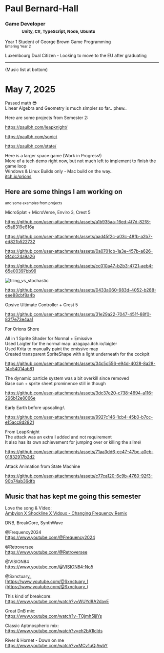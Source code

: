 <div id="header">
  <h1>Paul Bernard-Hall</h1>
  <h3>
    Game Developer <br />
    &nbsp;&nbsp;&nbsp;&nbsp;&nbsp;&nbsp;&nbsp;&nbsp;&nbsp;&nbsp;&nbsp;&nbsp;&nbsp;
    <sub>Unity, C#, TypeScript, Node, Ubuntu</sub>
  </h3>
</div>

<div id="bio">
  <p>Year 1 Student of George Brown Game Programming<br /><sup>Entering Year 2</sup></p>
  <p>Luxembourg Dual Citizen - Looking to move to the EU after graduating</p>
</div>

<hr />

(Music list at bottom)

# May 7, 2025

Passed math 😎\
Linear Algebra and Geometry is much simpler so far.. phew..

Here are some projects from Semester 2:

https://paulbh.com/leapknight/

https://paulbh.com/sonic/

https://paulbh.com/state/

Here is a larger space game (Work in Progress!)\
More of a tech demo right now, but not much left to implement to finish the game loop\
Windows & Linux Builds only - Mac build on the way..\
[itch.io/orions](https://strideralpha.itch.io/orions)

## Here are some things I am working on
<sup>and some examples from projects</sup>

MicroSplat + MicroVerse, Enviro 3, Crest 5

https://github.com/user-attachments/assets/a1b935aa-16ed-4f7d-82f8-d5a8319e616a

https://github.com/user-attachments/assets/aad45f2c-a03c-48fb-a2b7-ed821b522732

https://github.com/user-attachments/assets/0a0701cb-1a3e-457b-a626-9f4dc24a9a26

https://github.com/user-attachments/assets/cc010a47-b2b3-4721-aeb4-65e00397bb99

![tiling_vs_stochastic](https://github.com/user-attachments/assets/f676469c-57f4-41d4-8d4a-3eb739e9d5a6)

https://github.com/user-attachments/assets/0433a060-983d-4052-b288-eee88cbf8a4b

Opsive Ultimate Controller + Crest 5

https://github.com/user-attachments/assets/31e29a22-7047-451f-88f0-83f7e73e4aa1

For Orions Shore

All in 1 Sprite Shader for Normal + Emissive\
Used Laigter for the normal map: azagaya.itch.io/laigter\
Used Krita to manually paint the emissive map\
Created transparent SpriteShape with a light underneath for the cockpit

https://github.com/user-attachments/assets/34c5c556-e94d-4028-8a28-14c54014ab81

The dynamic particle system was a bit overkill since removed\
Base sun + sprite sheet prominence still in though

https://github.com/user-attachments/assets/3dc37e20-c738-4694-a116-296b12e8066e

Early Earth before upscaling:\

https://github.com/user-attachments/assets/9927c146-1cb4-45b0-b7cc-e15acc8d2821

From LeapKnight\
The attack was an extra I added and not requirement\
It also has its own achievement for jumping over or killing the slime\

https://github.com/user-attachments/assets/71aa3dd6-ec47-47bc-a0eb-01832917b2d2

Attack Animation from State Machine

https://github.com/user-attachments/assets/c77ca120-6c9b-4760-92f3-90b74ab36dfb

## Music that has kept me going this semester

Love the song & Video:\
[Ambyion X Shockline X Vidoux - Changing Frequency Remix](https://www.youtube.com/watch?v=ggt0hm-PRU4)

DNB, BreakCore, SynthWave

@Frequency2024\
https://www.youtube.com/@Frequency2024

@Retroversee\
https://www.youtube.com/@Retroversee

@VISION84\
https://www.youtube.com/@VISION84-No5

@Sxnctuary_\
[https://www.youtube.com/@Sxnctuary_](https://www.youtube.com/@Sxnctuary_)

This kind of breakcore:\
https://www.youtube.com/watch?v=WUYd8A2davE

Great DnB mix:\
https://www.youtube.com/watch?v=TOjmh5ljiYs

Classic Aptmospheric mix:\
https://www.youtube.com/watch?v=eh2bA1lcIds

River & Hornet - Down on me\
https://www.youtube.com/watch?v=MCv1uQjAwbY

<!--

<div id="music">
  <sub>
    🎵 A Squire Of the
    <a href="https://www.youtube.com/@ScholastumProvost">Scholastum</a>
    at Castle Libratus 
  </sub><br />
  <sub>
    🎵 Planeswalking across the endless
    <a href="https://www.youtube.com/@chronoscapes_">Chronoscapes</a>
  </sub><br />
  <sub>
    🎵 Fellow Human
    <a href="https://www.youtube.com/watch?v=R47uzn-qFRY">Weather Channel</a>
    enjoyer
  </sub><br />
  <sub>
    🎵 Riding the
    <a href="https://www.youtube.com/watch?v=pJH7GuhqOcs">Monorail</a>
    through ዪ̵̝̠̇̄ሃ̴̧̛̣̹̽ረ̴̰̱͎̈́̍͝ቹ̷͖̲̈́͊ⶴ̴̛̻̣ͅ
  </sub>
  <details>
    <summary><h4>Expand for Much More Music</h4></summary>
    <sub>
      🎵 Marching to Bran Castle with the Great
      <a href="https://www.youtube.com/channel/UCILwGv6CVLn4B4oYdzzeUOQ">VINNTASH</a>
    </sub><br />
    <sub>
      🎵 Brooding in
      <a href="https://www.youtube.com/@OpalVessel">Opal Vessel's</a>
      Dark Ambience & Barber Beats
    </sub><br />
    <sub>
      🎵 Entirely Consumed by
      <a href="https://www.youtube.com/watch?v=GENZTmioPyU">t e l e p a t h</a>
      &nbsp; テレパシー能力者 - 星間性交
    </sub><br />
    <sub>
      🎵 At peace where the
      <a href="https://www.youtube.com/watch?v=dxO-DeAEZDM">desert sand feels warm at night</a>
      &nbsp; 夢の砂漠
      </sub><br />
    <sub>
      🎵 What is
      <a href="https://www.youtube.com/@What_Is_Mabisyo">Mabisyo</a>
    </sub>
    <br /><br />
  </details>
</div>

<hr />

<div id="tech">
  <h3>Here are some of the things I use the most:</h3>

  <p>
    <a href="https://javascript.info/">JavaScript</a> /
    <a href="https://www.typescriptlang.org/">TypeScript</a>
  </p>
  <p>
    Game Dev with <a href="https://phaser.io/">Phaser</a>
    and <a href="https://react.dev/">React</a>
  </p>
  <p>
    Image Editing with <a href="https://krita.org/en/">Krita</a> and
    <a href="https://www.aseprite.org/">Aesprite</a>
  </p>
  <p>
    2D Skeletal Animation with
    <a href="https://esotericsoftware.com/">Spine 2D</a>
  </p>
  <p>Map Editing with <a href="https://www.mapeditor.org/">Tiled</a></p>
  <p>
    Normal Map Creation with
    <a href="https://azagaya.itch.io/laigter">Laigter</a>
  </p>
  <p>Android & iOS with <a href="https://capacitorjs.com/">Capacitor</a></p>
  <p>
    Hosting on <a href="https://ubuntu.com/">Ubuntu</a> with
    <a href="https://nodejs.org/">Node.js</a>,
    <a href="https://nginx.org/">NGINX</a>, and
    <a href="https://pm2.keymetrics.io/">PM2</a>
  </p>
  <p>
    Protected with <a href="https://www.cloudflare.com/">Cloudflare</a> and
    <a href="https://certbot.eff.org/">Certbot</a>
  </p>
</div>

<div id="blog">
  <hr />
  <details open>
    <summary><h3>Blog</h3></summary>
    <hr />
    <div class="latest-post blog-post" id="Sat,Feb,1,2025">
      <h3>&nbsp;&nbsp;&nbsp;&nbsp; Sat Feb 1, 2025</h3>
    	<p>I wanted to make a post at the end of first semester, but ended up getting a very bad cold along with the kids, and by the time it went away, the second semester was starting!</p>
    	<p>First semester went really well, I got A's in everything except B in English, and I did not pass math (which I was kind of expecting from the start). However, when I realized it would be best to just retake it, it let me put a lot more work in some other courses, and I am really happy with what I was able to learn and create in them. Retaking math this semester and doing one in the summer term is not so bad.</p>
    	<p>I made a 1 min 30 second trailer for a game concept. I created 3 levels, made a navmesh and setup agents, made waypoints based on where I wanted to film, and manually recorded it. You can tell it was controlled by me holding the right mouse in edit mode because it's a little shaky. Also learned about materials, lighting, importing and modifying 3d models, and a bunch more.</p>
      <h3>Click the image below to view the video on YouTube:</h3>
      <a href="http://www.youtube.com/watch?feature=player_embedded&v=DSr4jr6KHEI" target="_blank">
        <img src="http://img.youtube.com/vi/DSr4jr6KHEI/0.jpg" alt="" width="500" />
      </a>
      <br /><br />
      <p>Another thing I have been having a lot of fun learning about is the HDRP. I am honestly surprised my laptop can handle it (mostly...) and the built in cloud and water systems are breathtaking. The ship floating is a bit shaky here because it is just matching the position / rotation of a sample of the water surface, instead of actually using buoyancy. The underwater caustics, and fog... I thought at first I didn't care about high fidelity graphics as much, until making stuff with them myself.</p>
      <table>
        <tr>
          <td width="500">
            <video src="https://github.com/user-attachments/assets/4b47b91b-4ff1-47f1-af83-357b94724dbe" controls="controls"></video>
          </td>
          <td width="0%">
          </td>
          <td width="0%">
          </td>
        </tr>
      </table>
      <br />
      <p>Overall I have spent maybe an equal amount of time between 2D and 3D. The 2D lighting system and 2DShadowCaster components are sweet. Laigter is still the perfect tool for quickly generating some normals. However, I have started to notice situations where it would be handy to know how to manually edit or tweak one.</p>
        <table>
        <tr>
          <td width="500">
            <video src="https://github.com/user-attachments/assets/fc31269e-efb3-4c52-a1e0-5e89fd4039cf" controls="controls"></video>
          </td>
          <td width="0%">
          </td>
          <td width="0%">
          </td>
        </tr>
      </table>
      <br />
      <p>Now what I really want to learn is multiplayer. I have had success getting one multiplayer netcode-for-gameobjects example working, and I *think* I was able to create a build I could run headless that would automatically start a server. However, I was not able to get it running on my Ubuntu VPS and connect to it... In fact I think it might have crashed the server (it's a micro vps so pretty limited resources..) </p>
    <p>Eventually my goal will be to learn Unity ECS and Netcode-For-Entities, but it does seem a lot more complicated, so that will be a long term goal. I am thinking a 2D multiplayer game built with ECS could get some impressive scaling.</p>
      <p>But for now I will be really focusing 100% of any extra time on Math. Because of a conflict, and needing to redo Math 1, I am only taking 5 courses this semester, and will take 2 in the summer term. That should make it easier to ensure I do well in Math.</p>
    </div>
    <hr />
    <details id="older-posts">
      <summary><h3>Click for Older Posts</h3></summary>
      <hr />
      <div class="blog-post" id="Fri,Nov,8,2024">
        <h3>&nbsp;&nbsp;&nbsp;&nbsp; Fri Nov 8, 2024</h3>
        <p>Math is kicking my ass 🥲</p>
        <p>Ran out of time and did not make good use of available resources. I should have asked for more help from the start of the class. Trying to "catch up" on all of high school math essentially from scratch has also been a lot of work. All of my other classes are going well though, I think I am around a 70-80% in them. Personal Finance is one of the more tricky ones, but I actually did enjoy the learning about Time-Value-Money calculations, and taxes.</p>
        <p>I am really enjoying learning Unity and C#. Domain reloads, even on a lightweight 2D project feel really slow sometimes. I have to mess around with a couple of the fast reload packages out there. I know there are some other limitations to using those, such as it wont pick up changes to certain levels of code unless a full domain reload is done still. Being able to save changes made in inspector during play mode / have them save when play mode is left would be nice too.</p>
        <p>I was able to get one of the small mainly UI-Based games built for WebGL and hosted on my server / website though so that was cool! Now we are starting to get into sprites, player controllers, collisions, and enemies.</p>
        <p>I honestly did not think I would go back to school, and I am loving it so far. I know if I refocus my efforts around Math I can learn it.</p>
      </div>
      <hr />
      <div class="blog-post" id="Sun,Sep,29,2024">
      <h3>&nbsp;&nbsp;&nbsp;&nbsp; Sun Sep 29, 2024</h3>
      <p>Really happy with the server setup so far:</p>
      <ul>
        <li>Firebase with Google OAuth</li>
        <li>Firebase RTDB for token revocation status</li>
        <li>Express server for Sign Up, HTTP</li>
        <li>Local MariaDB for my User Data</li>
        <li>uwsjs websocket server</li>
        <li>
          Redis for
          <ul>
            <li>Websocket Message Brokering</li>
            <li>Websocket Room Management</li>
            <li>Server Side Active Game Data</li>
          </ul>
        </li>
      </ul>
      <p>
        I already knew to use Redis for room management, but I did not realize it
        could be used to help scale something like uwsjs by brokering messages
        between uwsjs servers running in a cloud environment.
      </p>
      <p>
        I was wanting to use this backend with Phaser, but phaser-on-nodejs only
        supports 3.55 as the highest, and I have not been able to get it working
        with an updated version... yet...
      </p>
      <p>
        While I still want to work on making that happen, for now I will create an
        extremely basic engine to use server and client side. I was thinking about
        using a more minimal framework than phaser (like a stand-aline physics
        engine on the backend and a simpler render engine for client), but this is
        a good opportunity to learn and I am kinda excited to try.
      </p>
      <p>
        I am definitely going to be getting some help from this legendary
        article:<br />
        <a
          href="https://www.gabrielgambetta.com/client-server-game-architecture.html">gabrielgambetta.com/client-server-game-architecture</a>
      </p>
      <p>
        There are 4 main parts the article discusses, each being critical for a
        multiplayer game:
      </p>
      <ul>
        <li>Client Side Prediction</li>
        <li>Server Side Reconciliation</li>
        <li>Entity Interpolation</li>
        <li>Lag Compensation</li>
      </ul>
      <p>
        I only have a vague understanding of these things, so trying to implement
        them myself will be really fun. Here is one excerpt from the article I
        thought was really interesting on entity interpolation:
      </p>
      <blockquote>
        "...;the trick is how to show the player what happens inbetween. The key
        to the solution is to show the other players in the past relative to the
        user’s player."
      </blockquote>
      <p>
        I found this interesting becuase as a long time MMORPG player, I would
        occasionally play with someone sitting right next to me. And I would
        notice if we were running "together" sometimes, on my screen they would
        appear slighly behind me, while on their screen I would appear slightly
        behind them.
      </p>
      <p>
        I can only assume this could have something to do with the aforementioned
        entity interpolation implementation.
      </p>
    </div>
    <hr />
      <div class="blog-post" id="Mon,Sep,23,2024">
        <h3>&nbsp;&nbsp;&nbsp;&nbsp; Mon Sep 23, 2024</h3>
        <p>
          I recently setup a login/auth system using Node.JS, MariaDB, Firebase,
          and Sign in with Google. Initially I was going to setup the systems
          directly, but realizing Firebase could handle a lot of the work, and I
          wouldn't need to pay the Google/Apple developer account fees made me
          give it a try.
        </p>
        <p>
          It is very weird having a user system and database and not storing any
          passwords for them! I also love not having to worry about password reset
          systems and all the other things required for a secure and functional
          login system. I managed to get the checks for token revokation to be
          done through a Firebase Realtime Database. Since it's just a key/value
          store, I am thinking i could move this to a local REDIS server instead,
          but it's working quite well so far.
        </p>
        <p>
          Now to setup the actual websocket server which I will be using
          uwebsockets.js for.
        </p>
      </div>
      <hr />
      <div class="blog-post" id="Thu,Sep,23,2024">
        <h3>&nbsp;&nbsp;&nbsp;&nbsp; Thu Sep 19, 2024</h3>
        <p>Trying to catch up on math 🫠</p>
        <p>
          This has also given me an opportunity to look into LaTeX. I first
          discovered it when looking to document some formula for a space games
          physics.
        </p>
        <p><sub>Some notes I am making</sub></p>
        <img
          src="https://github.com/user-attachments/assets/58204d07-2909-43a8-9376-916df3585ae3"
          width="500"
        />
        <br />
        <br />
        <p>
          Play with LaTeX in-browser here:
          <a href="https://latex.js.org/playground.html"
            >latex.js.org/playground</a
          >
        </p>
      </div>
      <hr />
      <div class="blog-post" id="Fri,Sep,06,2024">
        <h3> &nbsp;&nbsp;&nbsp;&nbsp; Fri Sep 6, 2024</h3>
        <img
          src="https://github.com/user-attachments/assets/1b91753c-b0c3-4207-a904-0459c3e83293"
          width="500"
        />
        <br />
        <h1>🇺🇦 💔</h1>
      </div>
      <hr />
      <div class="blog-post" id="Tue,Sep,03,2024">
        <h3> &nbsp;&nbsp;&nbsp;&nbsp; Tue Sep 3, 2024</h3>
        <p>
          College Day 1. Game Programming at George Brown. It feels a bit surreal,
          but I am extremely excited.
        </p>
        <p>
          I have wanted to make a post over the past two weeks on a multi-part
          dragon I am drawing and then animating, but every time I started a post,
          I noticed something I wanted to change.
        </p>
        <p>
          Here it is with a quick background added. Creating varied landscapes and
          backgrounds is one of the next things I want to start practising.
        </p>
        <p>
          The final step is rigging and animating in Spine 2D. I have raised and
          lowered wings for each side, so I will be able to make flying animation.
          Pictured are the resting wings.
        </p>
        <img
          src="https://github.com/user-attachments/assets/782fb17b-d800-4c40-8967-3b01d4dfb16e"
          width="500"
        />
        <p>When I get some more time I will upload some progress pictures.</p>
      </div>
      <hr />
      <div class="blog-post" id="Tue,Aug,20,2024">
        <h3>&nbsp;&nbsp;&nbsp;&nbsp; Tue Aug 20, 2024</h3>
        <p>
          Sadly noticed my nib was dead on Monday, thanfully replacements are
          coming.
        </p>
        <img
          src="https://github.com/user-attachments/assets/62e88103-7365-499f-afcd-32813b288dc6"
          width="500"
        /><br /><br />
        <p>
          I found out that I could apply gradient map to textures on brushes,
          which adds a lot of depth and shading in a single stroke. While all
          these examples are of "Texture - Reptile", the gradients look very
          similar applied to other textures. These are beautiful, and this is
          definitely going to help for metallic surfaces too.
        </p>
        <p>
          Find the Gold / Pearl gradients here:
          <a
            href="https://krita-artists.org/t/gold-and-pearl-gradients-set-for-krita/85040"
          >gold-and-pearl-gradients</a>
        </p>
        <img
          src="https://github.com/user-attachments/assets/bb0fe4bb-3c28-41b5-b169-4f47cfcf3dd1"
          width=""
        />
        <br /><br />
        <p>Made a rainbow cloud brush:</p>
        <img
          src="https://github.com/user-attachments/assets/55f7ed5e-e7d1-4b5e-b7d1-7f11fdad1016"
          width="500"
        />
        <br />
        <br />
        <p>
          I found a brush pack that really captures the thick paint amazingly. You
          can see it in the background undr my name.
        </p>
        <p>
          Find the brush pack here:
          <a href="https://krita-artists.org/t/memileo-impasto-brushes/92952"
            >Memileo Impasto Brushes</a
          >
        </p>
        <img
          src="https://github.com/user-attachments/assets/b6cf75e8-db07-4aef-afaa-1e16942a2d46"
          width="500"
        />
        <br /><br />
      </div>
      <hr />
      <div class="blog-post" id="Sat,Aug,17,2024">
        <h3>&nbsp;&nbsp;&nbsp;&nbsp; Sat Aug 17, 2024</h3>
        <p>
          Lots of updates. This week I have been working on clouds, skin, plants
          and trees.
        </p>
        <h3>Cloud Study</h3>
        <img
          src="https://github.com/user-attachments/assets/758d4d52-9a00-428e-9570-a91a4634cc47"
          width="500"
        />
        <p>These are my two favorites from the cloud study:</p>
        <img
          src="https://github.com/user-attachments/assets/f9cd0a9d-046b-494a-809d-ff2a8270db42"
          width="250"
        />
        <img
          src="https://github.com/user-attachments/assets/ddc8a289-5a64-4327-a5ca-13d33c30ca9b"
          width="250"
        />
        <p>
          I also had a lighter background ready so I can see how that changes
          them. It made me realize I can't rely on the background for shading the
          clouds and need to mix in the light/darker shade myself if I want it to
          show on both light/dark backgrounds.
        </p>
        <p>
          You can see here is where I realized the white cloud didn't really have
          any darker shades because I was relying on the black background for
          that. However the purple cloud I added the shading myself.
        </p>
        <img
          src="https://github.com/user-attachments/assets/905171ea-db59-4e93-b89c-7a60ecba1d3f"
          width="250"
        />
        <img
          src="https://github.com/user-attachments/assets/d505eab8-2fd3-44af-a7cb-68b537217e30"
          width="250"
        />
        <h3>Skin Study:</h3>
        <p>
          I need to play with the different pore brushes, but I am getting an idea
          of how to make skin.
        </p>
        <img
          src="https://github.com/user-attachments/assets/204ab961-3d37-486d-aad4-6120d9a76443"
          width="500"
        />
        <h3>Greenery Study</h3>
        <p>
          I got a good start on trees and bushes. I want to make a little personal
          library of pre-made assets.
        </p>
        <img
          src="https://github.com/user-attachments/assets/4612412e-76bf-4df6-a87b-8c94ffb19909"
          width="500"
        />
        <p>
          I am going to do some bushes or trees with a separate branch layer, so
          if I wanted to let you gather from a bush I could use a particle effect
          during the gatherng and then remove the leaf layer to represent a
          depleated resource
        </p>
        <img
          src="https://github.com/user-attachments/assets/c3b59ae0-3f06-4b5a-89ab-f00e712213f8"
          width="250"
        />
        <img
          src="https://github.com/user-attachments/assets/5ce4ea8c-7bdd-4305-a38a-71db98256e44"
          width="250"
        />
        <h3>Cloth / Fabric</h3>
        <p>
          Along with Metal this has been a tricky one so far... While there are
          some canvas textures, there is no canvas brush by default or in any
          brush pack I found so far.
        </p>
        <p>
          So I created my own canvas texture brushes. Selecting the texture, and
          then changing the TEXTURE blend mode to "Lightness Map" was all I needed
          to do to get this effect. Pixel Engine. (Blend mode under the brush
          texture pattern options, not general brush blend mode)
        </p>
        <p>
          Left Texture: "Woof Tissue" for Burlap - Right texture: "01 Canvas" for
          a finer thread appearance
        </p>
        <img
          src="https://github.com/user-attachments/assets/ab71cf47-8526-4073-8e30-1a644db98d9f"
          width="250"
        />
        <img
          src="https://github.com/user-attachments/assets/4800cbeb-b1a8-4f86-954e-2d23cc15193b"
          width="250"
        />
        <h3>Drawing, rigging, and animating a full model</h3>
        <p>
          I decided to draw a model as if it was an artists poseable mannequin. I
          figure this will be the easiest way to start learning how to make
          human-ish movements.
        </p>
        <p>
          First I drew each separate part in Krita, and exported it to another
          file where I merged each body part as a single layer or group. Then I
          imported each part into Spine, create a skeleton, and attached the parts
          to the skeleton.
        </p>
        <img
          src="https://github.com/user-attachments/assets/bb34e109-daa4-456e-8f24-c07fd5d51da3"
          width="369"
        />
        <img
          src="https://github.com/user-attachments/assets/00e3d58c-8339-49b5-b705-b9fa46f6b129"
          width="200"
        />
        <p>
          Then I was able to get a (very rudimentary) wave animation keyed out.
        </p>
        <img
          src="https://github.com/user-attachments/assets/73c3a0f4-a0a0-4a29-9cd6-d7d989b8637d"
          width="300"
        />
        <h3>Dragon Skin Reborn</h3>
        <p>
          I added a few more colors to the dragon skin pattern. I also realized I
          will need to come up with something else for actual scales. I reawlly
          love this texture and how this is coming along. Can't wait to actually
          draw and animate the dragon.
        </p>
        <p>Dragon Skin Purple & Green</p>
        <img
          src="https://github.com/user-attachments/assets/0c581166-4370-495f-af60-7e794ce1062b"
          width="250"
        />
        <img
          src="https://github.com/user-attachments/assets/d96a051a-ce4b-40b9-90e9-7a22a719d0aa"
          width="250"
        />
       <br /><br />
        <h3>What's next...</h3>
        <p>
          The coming week I will be focusing more on character models and
          animation. I need to make side-profile versions, and then try making
          walk/run/jump animations. Also dragons. And fire.
        </p>
        <br />
      </div>
      <hr />
      <div class="blog-post" id="Mon,Aug,12,2024">
        <h3>&nbsp;&nbsp;&nbsp;&nbsp; Mon Aug 12, 2024</h3>
        <p>
          I am getting familiar with different brushes in Krita, and hoarding any
          good bundles I can find. Advanced brushes can make certian things,
          particuarilly textures and hair, a lot easier.
        </p>
        <p>
          I have been trying a few different methods to make dragon scales, this
          one being made with a reptile texture brush and a few layers underneath.
        </p>
        <img
          src="https://github.com/user-attachments/assets/cdb8e77b-32a5-40e7-b1cf-4c0ae6581d45"
          width="500"
        />
        <br /><br />
        <p>I also found a cloud brush makes nice looking clouds very easily.</p>
        <img
          src="https://github.com/user-attachments/assets/cfce4486-276a-461d-9a08-c088f2899dee"
          width="500"
        />
        <br /><br />
        <p>Here are some of my favorite brush packs so far:</p>
        <p><a href="https://krita-artists.org/t/rakurri-brush-set-v2-free-krita-brushes/33709">
          Rakurri Brush Set V2
        </a></p>
        <p><a href="https://krita-artists.org/t/fizzyflowers-essential-brushset-version-2-with-400-brushes-cloud-paint-hair-fur-fx-foilage-trees-leaves-texture-smudge-and-more/38580">
          FizzyFlowers Essential Brushset V2
        </a></p>
        <p><a href="https://krita-artists.org/t/grass-and-fields-brush-pack/60253">
          Grass and Fields Brush Pack - KMC Visuals
        </a></p>
        <p><a href="https://krita-artists.org/t/basic-cloud-brushes/66120">
          Basic Cloud Brushes - Bea2
        </a></p>
      </div>
      <hr />
      <div class="blog-post" id="Fri,Aug,09,2024">
        <h3>&nbsp;&nbsp;&nbsp;&nbsp; Fri Aug 9, 2024</h3>
        <p>
          For the past month or so I have been learning
          <a href="https://esotericsoftware.com/">Spine 2D</a>. Spine lets you
          create skeletal based animations, which can greatly reduce filesize
          compared to using spritesheets. It also makes it easier to create
          natural feeling animations, as it can interpolate between keyframes for
          you. Spine pro also supports meshes and mesh deformation, which can be
          weighted to bones so moving a bone can deform specific vertices
        </p>
        <p>Here is a small example of making a butterfly animation</p>
        <h3>1: Source Image</h3>
        <img
          src="https://github.com/user-attachments/assets/72dee77a-6efa-4630-aef6-8e731454a696"
          width="500"
        />
        <h3>2: Dissecting it in Krita</h3>
        <img
          src="https://github.com/user-attachments/assets/69d8de10-b5b6-40dc-b278-2bce7fbac0a9"
          width="500"
        />
        <h3>3: Rigging each part together in Spine with a skeleton</h3>
        <img
          src="https://github.com/user-attachments/assets/b3685bcb-bee5-4c06-b5fe-b84788293908"
          width="500"
        />
        <h3>4: Keying the animation in Spine</h3>
        <img
          src="https://github.com/user-attachments/assets/a08c02c2-9082-4c69-b0e2-3d647219542f"
          width="500"
        />
      </div>
      <hr />
    </details>
    </div>
    
<div id="tech-icons">
  <br />
  <img src="icons\html5-original.svg" alt="" width="75" height="75" />&nbsp;
  <img src="icons\css3-original.svg" alt="" width="75" height="75" />&nbsp;
  <img
    src="icons\javascript-original.svg"
    alt=""
    width="75"
    height="75"
  />&nbsp;
  <img
    src="icons\typescript-original.svg"
    alt=""
    width="75"
    height="75"
  />&nbsp;
  <br />
  <img
    src="icons\phaser-web-sm_added-padding.png"
    alt=""
    width="75"
    height="75"
  />&nbsp;
  <img
    src="icons\tiled-white_added-bg.png"
    alt=""
    width="100"
    height="75"
  />&nbsp; <img src="icons\laighter.png" alt="" width="135" height="75" />&nbsp;
  <br/>
  <img
    src="icons\nodejs-original-wordmark.svg"
    alt=""
    width="75"
    height="75"
  />&nbsp;
  <img
    src="icons\react-original-wordmark-cropped.svg"
    alt=""
    width="75"
    height="75"
  />&nbsp;
  <img
    src="icons\capacitor-original-wordmark.svg"
    alt=""
    width="75"
    height="75"
  />&nbsp;
  <img
    src="icons\ubuntu-original-wordmark.svg"
    alt=""
    width="75"
    height="75"
  />&nbsp;
  <img src="icons\nginx-original.svg" alt="" width="75" height="75" />&nbsp;
  <img
    src="icons\cloudflare-original-wordmark.svg"
    alt=""
    width="75"
    height="75"
  />&nbsp;
</div>

-->

<!-- Notes & Others

  <img src="icons\aesprite-with-icon_added-padding.png" alt="" width="100" height="75">&nbsp;
  <img src="icons\npm-original-wordmark.svg" alt="" width="75" height="75">&nbsp;
  <img src="icons\express-original-wordmark.svg" alt="" width="75" height="75">&nbsp;
  <img src="icons\socketio-original-wordmark.svg" alt="" width="75" height="75">&nbsp;
  <img src="icons\mysql-original-wordmark.svg" alt="" width="75" height="75">&nbsp;
  <img src="icons\mongodb-original-wordmark.svg" alt="" width="75" height="75">&nbsp;
  <img src="icons\redis-original-wordmark.svg" alt="" width="75" height="75">&nbsp;
  <img src="icons\electron-original.svg" alt="" width="75" height="75">&nbsp;
  <img src="icons\git-original-wordmark.svg" alt="" width="75" height="75">&nbsp;
  <img src="icons\github-original-wordmark.svg" alt="" width="75" height="75">&nbsp;
  <img src="icons\vscode-original-wordmark.svg" alt="" width="75" height="75">&nbsp;
  <img src="icons\postman-original-wordmark.svg" alt="" width="75" height="75">&nbsp;
  <img src="icons\ssh-original-wordmark.svg" alt="" width="75" height="75">&nbsp;

  For the cursed text I used "Sous Cheffe" from
  https://glyphy.io/font-generator/cursed-text
  then put the result of that into this with a lower crazyness level
  with cursed enabled for top middle and bottom
  https://cursedtext.com/

  To get proper folding with HTML in this .md file I had to change
  Editor: folding strategy = "Indentation"
-->
